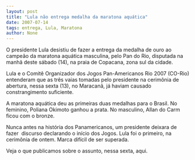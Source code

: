 ```yaml
---
layout: post
title: "Lula não entrega medalha da maratona aquática"
date: 2007-07-14
tags: entrega, Lula, Maratona
author: None
---
```

O&nbsp;presidente Lula desistiu de fazer a entrega da medalha de ouro ao campe&atilde;o da maratona aqu&aacute;tica masculina, pelo Pan do Rio, disputada na manh&atilde; deste s&aacute;bado (14), na praia de Copacana, zona sul da cidade.

Lula e o Comit&ecirc; Organizador dos Jogos Pan-Americanos Rio 2007 (CO-Rio) entenderam que as tr&ecirc;s vaias tomadas pelo presidente na cerim&ocirc;nia de abertura, nessa sexta (13), no Maracan&atilde;, j&aacute; haviam causado constrangimento suficiente.

A maratona aqu&aacute;tica deu as primeiras duas medalhas para o Brasil. No feminino, Poliana Okimoto ganhou a prata. No masculino, Allan do Carm ficou com o bronze. 

Nunca antes na hist&oacute;ria dos Panamericanos, um presidente deixara de fazer&nbsp; discurso declarando o in&iacute;cio dos Jogos. Lula foi o primeiro, na cerim&ocirc;nia de ontem. Marca dif&iacute;cil de ser superada.

Veja o que publicamos sobre o assunto, nessa sexta, aqui.